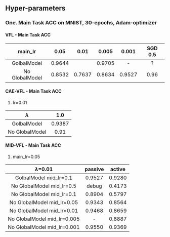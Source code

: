 ## Hyper-parameters

### One. Main Task ACC on MNIST, 30-epochs, Adam-optimizer
#### VFL - Main Task ACC
| main_lr |0.05|0.01|0.005|0.001|SGD 0.5|
|:-:|:-:|:-:|:-:|:-:|:-:|
|GolbalModel|0.9644||0.9705|-|?|
|No GlobalModel|0.8532|0.7637|0.8634|0.9527|0.96|

#### CAE-VFL - Main Task ACC
1. lr=0.01

| $\lambda$ | 1.0 |
|:-:|:-:|
|GolbalModel|0.9387|
|No GlobalModel|0.91|

#### MID-VFL - Main Task ACC
1. main_lr=0.05

| $\lambda$=0.01 | passive | active|
|:-:|:-:|:-:|
|GolbalModel mid_lr=0.1|0.9527|0.9280|
|No GlobalModel mid_lr=0.5|debug|0.4173|
|No GlobalModel mid_lr=0.1|0.8904|0.5797|
|No GlobalModel mid_lr=0.05|0.9343|0.8564|
|No GlobalModel mid_lr=0.01|0.9468|0.8659|
|No GlobalModel mid_lr=0.005|-|0.8887|
|No GlobalModel mid_lr=0.001|0.9550|0.9369|